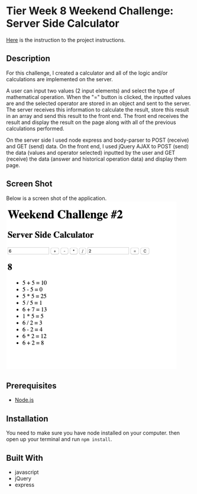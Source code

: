 # Tier Week 8 Weekend Challenge: Server Side Calculator

[Here](./INSTRUCTIONS.md) is the instruction to the project instructions.

## Description

For this challenge, I created a calculator and all of the logic and/or calculations are implemented on the server.

A user can input two values (2 input elements) and select the type of mathematical operation. When the "=" button is clicked, the inputted values are and the selected operator are stored in an object and sent to the server. The server receives this information to calculate the result, store this result in an array and send this result to the front end. The front end receives the result and display the result on the page along with all of the previous calculations performed.

On the server side I used node express and body-parser to POST (receive) and GET (send) data. On the front end, I used jQuery AJAX to POST (send) the data (values and operator selected) inputted by the user and GET (receive) the data (answer and historical operation data) and display them page.

## Screen Shot

Below is a screen shot of the application.
![](basic-mode-screenshot.png)

## Prerequisites

- [Node.js](https://nodejs.org/en/)

## Installation

You need to make sure you have node installed on your computer. then open up your terminal and run `npm install`.

## Built With

- javascript
- jQuery
- express
